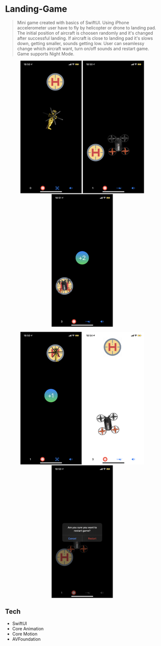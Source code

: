 # Landing-Game

>Mini game created with basics of SwiftUI. 
Using iPhone accelerometer user have to fly by helicopter or drone to landing pad. The initial position of aircraft is choosen randomly and it's changed after successful landing. If aircraft is close to landing pad it's slows down, getting smaller, sounds getting low. User can seamlessy change which aircraft want, turn on/off sounds and restart game. Game supports Night Mode.
  
<p align="center">
  <img src="game1.PNG" alt="drawing" width="200"/>
  <img src="drone.PNG" alt="drawing" width="200"/>
  <img src="gainPointsDrone.PNG" alt="drawing" width="200"/>
</p>
 
<p align="center">
  <img src="gainPointHelicopter.PNG" alt="drawing" width="200"/>
  <img src="lightMode.jpeg" alt="drawing" width="200"/>
  <img src="restartAlert.PNG" alt="drawing" width="200"/>
</p>

## Tech
  - SwiftUI
  - Core Animation
  - Core Motion
  - AVFoundation
